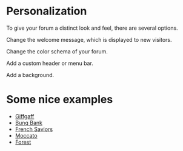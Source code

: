 # Personalization

To give your forum a distinct look and feel, there are several options.

Change the welcome message, which is displayed to new visitors.

Change the color schema of your forum.

Add a custom header or menu bar.

Add a background.


# Some nice examples

- [Giffgaff](https://preview.community.giffgaff.com/)
- [Bunq Bank](https://together.bunq.com/)
- [French Saviors](https://frenchsaviors.freeflarum.com/)
- [Moccato](https://moccato.de/)
- [Forest](https://forest.freeflarum.com/)

